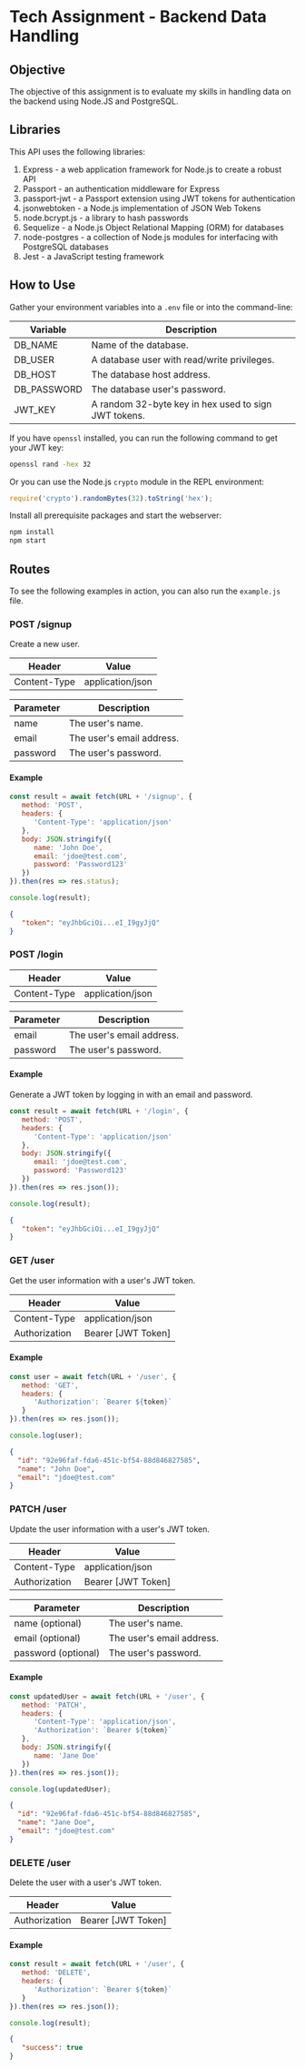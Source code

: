 # Tech Assignment - Backend Data Handling

## Objective
The objective of this assignment is to evaluate my skills in handling data on the backend using Node.JS and PostgreSQL.

## Libraries
This API uses the following libraries:
1. Express - a web application framework for Node.js to create a robust API
2. Passport - an authentication middleware for Express
3. passport-jwt - a Passport extension using JWT tokens for authentication
4. jsonwebtoken - a Node.js implementation of JSON Web Tokens
5. node.bcrypt.js - a library to hash passwords
6. Sequelize - a Node.js Object Relational Mapping (ORM) for databases
7. node-postgres - a collection of Node.js modules for interfacing with PostgreSQL databases
8. Jest - a JavaScript testing framework

## How to Use
Gather your environment variables into a `.env` file or into the command-line:

| Variable    |                     Description                      |
| ----------- | ---------------------------------------------------- |
| DB_NAME     | Name of the database.                                |
| DB_USER     | A database user with read/write privileges.          |
| DB_HOST     | The database host address.                           |
| DB_PASSWORD | The database user's password.                        |
| JWT_KEY     | A random 32-byte key in hex used to sign JWT tokens. |

If you have `openssl` installed, you can run the following command to get your JWT key:
```bash
openssl rand -hex 32
```

Or you can use the Node.js `crypto` module in the REPL environment:
```javascript
require('crypto').randomBytes(32).toString('hex');
```

Install all prerequisite packages and start the webserver:
```bash
npm install
npm start
```

## Routes

To see the following examples in action, you can also run the `example.js` file.

### POST /signup
Create a new user.

| Header       | Value            |
| ------------ | ---------------- |
| Content-Type | application/json |

| Parameter | Description               |
| --------- | ------------------------- |
| name      | The user's name.          |
| email     | The user's email address. |
| password  | The user's password.      |

#### Example

```javascript
const result = await fetch(URL + '/signup', {
   method: 'POST',
   headers: {
      'Content-Type': 'application/json'
   },
   body: JSON.stringify({
      name: 'John Doe',
      email: 'jdoe@test.com',
      password: 'Password123'
   })
}).then(res => res.status);

console.log(result);
```

```json
{
   "token": "eyJhbGciOi...eI_I9gyJjQ"
}
```

### POST /login

| Header       | Value            |
| ------------ | ---------------- |
| Content-Type | application/json |

| Parameter | Description               |
| --------- | ------------------------- |
| email     | The user's email address. |
| password  | The user's password.      |

#### Example
Generate a JWT token by logging in with an email and password.

```javascript
const result = await fetch(URL + '/login', {
   method: 'POST',
   headers: {
      'Content-Type': 'application/json'
   },
   body: JSON.stringify({
      email: 'jdoe@test.com',
      password: 'Password123'
   })
}).then(res => res.json());

console.log(result);
```

```json
{
   "token": "eyJhbGciOi...eI_I9gyJjQ"
}
```

### GET /user
Get the user information with a user's JWT token.

| Header        | Value              |
| ------------- | ------------------ |
| Content-Type  | application/json   |
| Authorization | Bearer [JWT Token] |

#### Example

```javascript
const user = await fetch(URL + '/user', {
   method: 'GET',
   headers: {
      'Authorization': `Bearer ${token}`
   }
}).then(res => res.json());

console.log(user);
```

```json
{
  "id": "92e96faf-fda6-451c-bf54-88d846827585",
  "name": "John Doe",
  "email": "jdoe@test.com"
}
```

### PATCH /user
Update the user information with a user's JWT token.

| Header        | Value              |
| ------------- | ------------------ |
| Content-Type  | application/json   |
| Authorization | Bearer [JWT Token] |

| Parameter           | Description               |
| ------------------- | ------------------------- |
| name (optional)     | The user's name.          |
| email (optional)    | The user's email address. |
| password (optional) | The user's password.      |

#### Example

```javascript
const updatedUser = await fetch(URL + '/user', {
   method: 'PATCH',
   headers: {
      'Content-Type': 'application/json',
      'Authorization': `Bearer ${token}`
   },
   body: JSON.stringify({
      name: 'Jane Doe'
   })
}).then(res => res.json());

console.log(updatedUser);
```

```json
{
  "id": "92e96faf-fda6-451c-bf54-88d846827585",
  "name": "Jane Doe",
  "email": "jdoe@test.com"
}
```

### DELETE /user
Delete the user with a user's JWT token.

| Header        | Value              |
| ------------- | ------------------ |
| Authorization | Bearer [JWT Token] |

#### Example

```javascript
const result = await fetch(URL + '/user', {
   method: 'DELETE',
   headers: {
      'Authorization': `Bearer ${token}`
   }
}).then(res => res.json());

console.log(result);
```

```json
{
   "success": true
}
```
